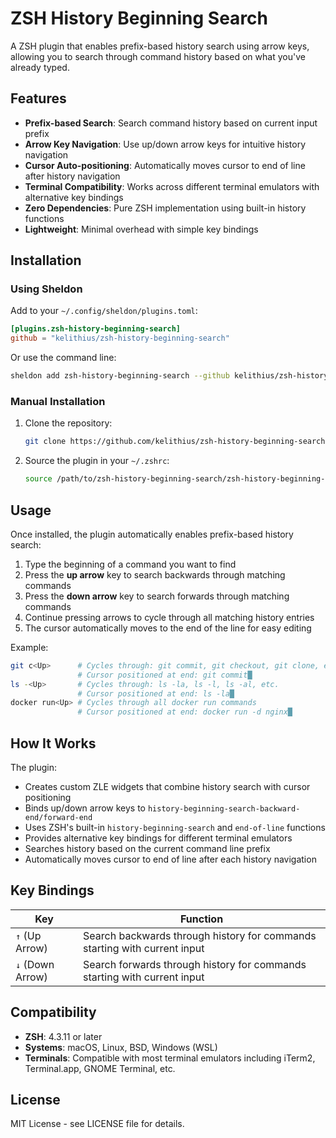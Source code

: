 # ZSH History Beginning Search

A ZSH plugin that enables prefix-based history search using arrow keys, allowing you to search through command history based on what you've already typed.

## Features

- **Prefix-based Search**: Search command history based on current input prefix
- **Arrow Key Navigation**: Use up/down arrow keys for intuitive history navigation
- **Cursor Auto-positioning**: Automatically moves cursor to end of line after history navigation
- **Terminal Compatibility**: Works across different terminal emulators with alternative key bindings
- **Zero Dependencies**: Pure ZSH implementation using built-in history functions
- **Lightweight**: Minimal overhead with simple key bindings

## Installation

### Using Sheldon

Add to your `~/.config/sheldon/plugins.toml`:

```toml
[plugins.zsh-history-beginning-search]
github = "kelithius/zsh-history-beginning-search"
```

Or use the command line:

```bash
sheldon add zsh-history-beginning-search --github kelithius/zsh-history-beginning-search
```

### Manual Installation

1. Clone the repository:
   ```bash
   git clone https://github.com/kelithius/zsh-history-beginning-search.git
   ```

2. Source the plugin in your `~/.zshrc`:
   ```bash
   source /path/to/zsh-history-beginning-search/zsh-history-beginning-search.plugin.zsh
   ```

## Usage

Once installed, the plugin automatically enables prefix-based history search:

1. Type the beginning of a command you want to find
2. Press the **up arrow** key to search backwards through matching commands
3. Press the **down arrow** key to search forwards through matching commands
4. Continue pressing arrows to cycle through all matching history entries
5. The cursor automatically moves to the end of the line for easy editing

Example:
```bash
git c<Up>      # Cycles through: git commit, git checkout, git clone, etc.
               # Cursor positioned at end: git commit█
ls -<Up>       # Cycles through: ls -la, ls -l, ls -al, etc.
               # Cursor positioned at end: ls -la█
docker run<Up> # Cycles through all docker run commands
               # Cursor positioned at end: docker run -d nginx█
```

## How It Works

The plugin:
- Creates custom ZLE widgets that combine history search with cursor positioning
- Binds up/down arrow keys to `history-beginning-search-backward-end/forward-end`
- Uses ZSH's built-in `history-beginning-search` and `end-of-line` functions
- Provides alternative key bindings for different terminal emulators
- Searches history based on the current command line prefix
- Automatically moves cursor to end of line after each history navigation

## Key Bindings

| Key | Function |
|-----|----------|
| `↑` (Up Arrow) | Search backwards through history for commands starting with current input |
| `↓` (Down Arrow) | Search forwards through history for commands starting with current input |

## Compatibility

- **ZSH**: 4.3.11 or later
- **Systems**: macOS, Linux, BSD, Windows (WSL)
- **Terminals**: Compatible with most terminal emulators including iTerm2, Terminal.app, GNOME Terminal, etc.

## License

MIT License - see LICENSE file for details.